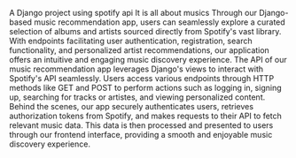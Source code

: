 A Django project using spotify api
It is all about musics
Through our Django-based music recommendation app, users can seamlessly explore a curated selection of albums and artists sourced directly from Spotify's vast library. With endpoints facilitating user authentication, registration, search functionality, and personalized artist recommendations, our application offers an intuitive and engaging music discovery experience.
The API of our music recommendation app leverages Django's views to interact with Spotify's API seamlessly. Users access various endpoints through HTTP methods like GET and POST to perform actions such as logging in, signing up, searching for tracks or artistes, and viewing personalized content. Behind the scenes, our app securely authenticates users, retrieves authorization tokens from Spotify, and makes requests to their API to fetch relevant music data. This data is then processed and presented to users through our frontend interface, providing a smooth and enjoyable music discovery experience.
